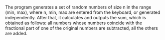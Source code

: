 The program generates a set of random numbers of size n in the range (min, max), where n, min, max are entered from the keyboard, or generated independently. After that, it calculates and outputs the sum, which is obtained as follows: all numbers whose numbers coincide with the fractional part of one of the original numbers are subtracted, all the others are added.
